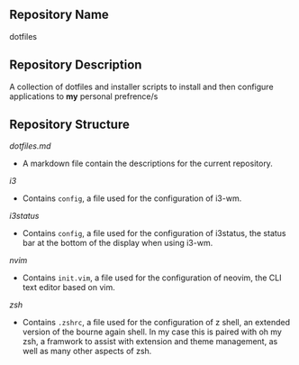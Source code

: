 ## Repository Name

dotfiles

## Repository Description

A collection of dotfiles and installer scripts to install and then configure applications to **my** personal prefrence/s

## Repository Structure

*dotfiles.md*
- A markdown file contain the descriptions for the current repository.

*i3*
- Contains `config`, a file used for the configuration of i3-wm.

*i3status*
- Contains `config`, a file used for the configuration of i3status, the status bar at the bottom of the display when using i3-wm.

*nvim*
- Contains `init.vim`, a file used for the configuration of neovim, the CLI text editor based on vim.

*zsh*
- Contains `.zshrc`, a file used for the configuration of z shell, an extended version of the bourne again shell. In my case this is paired with oh my zsh, a framwork to assist with extension and theme management, as well as many other aspects of zsh.

